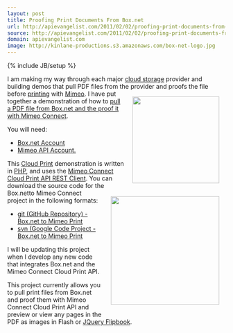 ```yaml
---
layout: post
title: Proofing Print Documents From Box.net
url: http://apievangelist.com/2011/02/02/proofing-print-documents-from-box-net/
source: http://apievangelist.com/2011/02/02/proofing-print-documents-from-box-net/
domain: apievangelist.com
image: http://kinlane-productions.s3.amazonaws.com/box-net-logo.jpg
---
```

{% include JB/setup %}<p>I am making my way through each major <a href="http://www.kinlane.com/category/cloud-computing/cloud-storage/">cloud storage</a> provider and building demos that pull PDF files from the provider and proofs the file before <a href="http://www.kinlane.com/category/publishing/">printing</a> with <a href="http://www.mimeo.com">Mimeo</a>.
<a href="http://www.box.net" target="_blank"><img style="padding: 15px;" src="http://kinlane-productions.s3.amazonaws.com/box-net-logo.jpg" alt="" width="200" align="right" /></a>
I have put together a demonstration of how to <a href="http://nimbus2.laneworks.net/functions-pull-pdf-from-box-net-and-prepare-proof.php" target="_blank">pull a PDF file from Box.net and the proof it with Mimeo Connect</a>.<p></p>
You will need:
<ul class="mainlist">
	<li><a href="http://www.box.net" target="_blank">Box.net Account</a></li>
	<li><a href="http://www.mimeo.com/" target="_blank">Mimeo API Account.</a></li>
</ul>
This <a href="http://www.kinlane.com/category/cloud-computing/cloud-print/">Cloud Print</a> demonstration is written in <a href="http://www.kinlane.com/category/php/">PHP</a>, and uses the <a href="https://github.com/mimeoconnect/Mimeo-Connect-Cloud-Print-API---REST-Client" target="_blank">Mimeo Connect Cloud Print API REST Client</a>.
<a href="http://www.mimeo.com" target="_blank"><img style="padding: 15px;" src="http://kinlane-productions.s3.amazonaws.com/mimeo-logo.jpg" alt="" width="250" align="right" /></a>
You can download the source code for the Box.netto Mimeo Connect project in the following formats:
<ul class="mainlist">
	<li><a href="https://github.com/mimeoconnect/Mimeo-Box.net" target="_blank">git (GitHub Repository) - Box.net to Mimeo Print</a></li>
	<li><a href="https://code.google.com/p/mimeo-box-net/" target="_blank">svn (Google Code Project - Box.net to Mimeo Print</a></li>
</ul>
I will be updating this project when I develop any new code that integrates Box.net and the Mimeo Connect Cloud Print API.<p></p>
This project currently allows you to pull print files from Box.net and proof them with Mimeo Connect Cloud Print API and preview or view any pages in the PDF as images in Flash or <a href="http://www.kinlane.com/2011/01/jquery-powered-flipbook-for-previewing-print-files/">JQuery Flipbook</a>.
</p>
